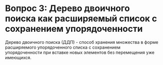# Вопрос 3: Дерево двоичного поиска как расширяемый список с сохранением упорядоченности
Дерево двоичного поиска (ДДП) - способ хранения множества в форме расширяемого упорядоченного списка с сохранением упорядоченности при вставке новых элементов без перемещения уже имеющихся.